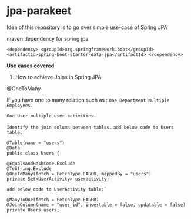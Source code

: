 # jpa-parakeet
Idea of this repository is to go over simple use-case of Spring JPA

maven dependency for spring jpa

`<dependency>
<groupId>org.springframework.boot</groupId>
<artifactId>spring-boot-starter-data-jpa</artifactId>
</dependency>`

**Use cases covered**

1. How to achieve Joins in Spring JPA

@OneToMany

If you have one to many relation such as :
`One Department Multiple Employees.`

`One User multiple user activities.`

`Identify the join column between tables.`
`add below code to Users table:`
```@Entity
@Table(name = "users")
@Data
public class Users {

@EqualsAndHashCode.Exclude
@ToString.Exclude
@OneToMany(fetch = FetchType.EAGER, mappedBy = "users")
private Set<UserActivity> useractivity;

add below code to UserActivity table:`

@ManyToOne(fetch = FetchType.EAGER)
@JoinColumn(name = "user_id", insertable = false, updatable = false)
private Users users;










